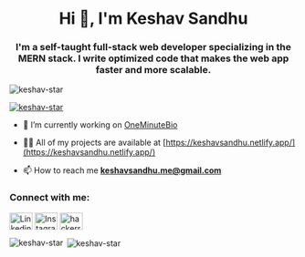 <h1 align="center">Hi 👋, I'm Keshav Sandhu</h1>
<h3 align="center">I'm a self-taught full-stack web developer specializing in the MERN stack. I write optimized code that makes the web app faster and more scalable.</h3>

<p align="left"> <img src="https://komarev.com/ghpvc/?username=keshav-star&label=Profile%20views&color=0e75b6&style=flat" alt="keshav-star" /> </p>

<p align="left"> <a href="https://github.com/ryo-ma/github-profile-trophy"><img src="https://github-profile-trophy.vercel.app/?username=keshav-star" alt="keshav-star" /></a> </p>

- 🔭 I’m currently working on [OneMinuteBio](https://oneminutebio.netlify.app)

- 👨‍💻 All of my projects are available at [https://keshavsandhu.netlify.app/](https://keshavsandhu.netlify.app/)

- 📫 How to reach me **keshavsandhu.me@gmail.com**

<h3 align="left">Connect with me:</h3>
<p align="left">
<a href="https://linkedin.com/in/keshavsandhu" target="blank"><img align="center" src="https://raw.githubusercontent.com/rahuldkjain/github-profile-readme-generator/master/src/images/icons/Social/linked-in-alt.svg" alt="Linkedin" height="30" width="40" /></a>
<a href="https://instagram.com/_keshav_sandhu" target="blank"><img align="center" src="https://raw.githubusercontent.com/rahuldkjain/github-profile-readme-generator/master/src/images/icons/Social/instagram.svg" alt="Instagram" height="30" width="40" /></a>
<a href="https://www.hackerrank.com/profile/keshavv" target="blank"><img align="center" src="https://cdn.jsdelivr.net/npm/simple-icons@3.1.0/icons/hackerrank.svg" alt="hackerrank" height="30" width="40" /></a>
</p>

<p><img align="left" src="https://github-readme-stats.vercel.app/api/top-langs?username=keshav-star&show_icons=true&locale=en&layout=compact" alt="keshav-star" /></p>

<p>&nbsp;<img align="center" src="https://github-readme-stats.vercel.app/api?username=keshav-star&show_icons=true&locale=en" alt="keshav-star" /></p>
